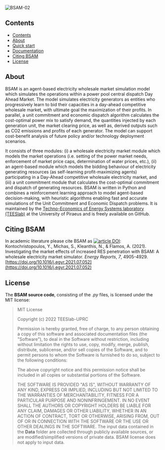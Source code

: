 ![BSAM-02](https://user-images.githubusercontent.com/118806905/203372814-297aeb0f-8c47-425b-85f0-fa3965e2e8c2.jpg)

## Contents
- [Contents](#contents)
- [About](#about)
- [Quick start](#quick-start)
- [Documentation](#documentation)
- [Citing BSAM](#citing-bsam)
- [License](#license)

## About
BSAM is an agent-based electricity wholesale market simulation model which simulates the operations within a power pool central dispatch Day Ahead Market. The model simulates electricity generators as entities who progressively learn to bid their capacities in a day-ahead competitive wholesale market, with ultimate goal the maximization of their profits. In parallel, a unit commitment and economic dispatch algorithm calculates the cost-optimal power mix to satisfy demand, the quantities injected by each generation unit, the market clearing price, as well as, derived outputs such as CO2 emissions and profits of each generator. The model can support cost-benefit analysis of future policy and/or technology deployment scenarios.

It consists of three modules: (i) a wholesale electricity market module which models the market operations (i.e. setting of the power market needs, enforcement of market price caps, determination of water prices, etc.), (ii) an agent-based module which models the bidding behaviour of electricity generating resources (as self-learning profit-maximizing agents) participating in a Day-Ahead competitive wholesale electricity market, and (iii) a unit commitment module that calculates the cost-optimal commitment and dispatch of generating resources. BSAM is written in Python and combines a reinforcement learning approach to model agent-based decision-making, with heuristic algorithms enabling fast and accurate simulations of the Unit Commitment and Economic Dispatch problems. It is maintained by the [Techno-Economics of Energy Systems laboratory (TEESlab)](https://teeslab.unipi.gr) at the University of Piraeus and is freely available on GitHub. 

## Citing BSAM
 In academic literature please cite BSAM as [![article DOI](https://img.shields.io/badge/article-10.1016/j.egyr.2021.07.052-blue)](https://doi.org/10.1016/j.egyr.2021.07.052): Kontochristopoulos, Y., Michas, S., Kleanthis, N., & Flamos, A. (2021). Investigating the market effects of increased RES penetration with BSAM: A wholesale electricity market simulator. *Energy Reports*, *7*, 4905-4929. [https://doi.org/10.1016/j.egyr.2021.07.052](https://doi.org/10.1016/j.egyr.2021.07.052)


## License
The **BSAM source code**, consisting of the *.py* files, is licensed under the MIT license:
>MIT License 
>
>Copyright (c) 2022 TEESlab-UPRC
>
>Permission is hereby granted, free of charge, to any person obtaining a copy
>of this software and associated documentation files (the "Software"), to deal
>in the Software without restriction, including without limitation the rights
>to use, copy, modify, merge, publish, distribute, sublicense, and/or sell
>copies of the Software, and to permit persons to whom the Software is
>furnished to do so, subject to the following conditions:
>
>The above copyright notice and this permission notice shall be included in all
>copies or substantial portions of the Software.
>
>THE SOFTWARE IS PROVIDED "AS IS", WITHOUT WARRANTY OF ANY KIND, EXPRESS OR
>IMPLIED, INCLUDING BUT NOT LIMITED TO THE WARRANTIES OF MERCHANTABILITY,
>FITNESS FOR A PARTICULAR PURPOSE AND NONINFRINGEMENT. IN NO EVENT SHALL THE
>AUTHORS OR COPYRIGHT HOLDERS BE LIABLE FOR ANY CLAIM, DAMAGES OR OTHER
>LIABILITY, WHETHER IN AN ACTION OF CONTRACT, TORT OR OTHERWISE, ARISING FROM,
>OUT OF OR IN CONNECTION WITH THE SOFTWARE OR THE USE OR OTHER DEALINGS IN THE
>SOFTWARE.
The input data contained in the **Data** folder are collected through publicly available sources, or are modified/simplified versions of private data. BSAM license does not apply to input data.
